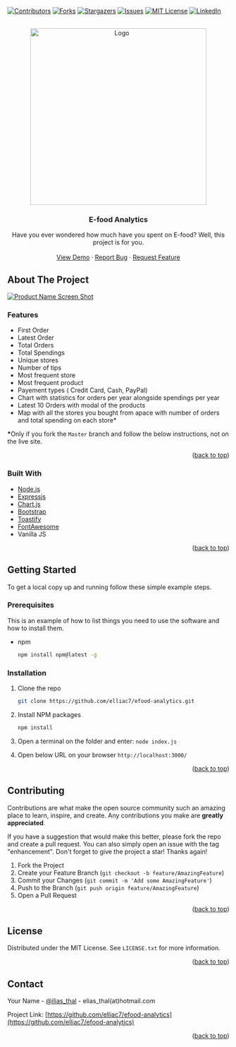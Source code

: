 

<div id="top"></div>
<!--
*** Thanks for checking out the Best-README-Template. If you have a suggestion
*** that would make this better, please fork the repo and create a pull request
*** or simply open an issue with the tag "enhancement".
*** Don't forget to give the project a star!
*** Thanks again! Now go create something AMAZING! :D
-->



<!-- PROJECT SHIELDS -->
<!--
*** I'm using markdown "reference style" links for readability.
*** Reference links are enclosed in brackets [ ] instead of parentheses ( ).
*** See the bottom of this document for the declaration of the reference variables
*** for contributors-url, forks-url, etc. This is an optional, concise syntax you may use.
*** https://www.markdownguide.org/basic-syntax/#reference-style-links
-->
[![Contributors][contributors-shield]][contributors-url]
[![Forks][forks-shield]][forks-url]
[![Stargazers][stars-shield]][stars-url]
[![Issues][issues-shield]][issues-url]
[![MIT License][license-shield]][license-url]
[![LinkedIn][linkedin-shield]][linkedin-url]



<!-- PROJECT LOGO -->
<br />
<div align="center">
  <a href="https://github.com/eliac7/efood-analytics">
    <img src="https://i.imgur.com/tRLPLIb.jpg" alt="Logo" width="400">
  </a>

<h3 align="center">E-food Analytics</h3>

  <p align="center">
    Have you ever wondered how much have you spent on E-food? Well, this project is for you.
    <br />
    <br />
    <a href="https://bit.ly/efood-analytics">View Demo</a>
    ·
    <a href="https://github.com/eliac7/efood-analytics/issues">Report Bug</a>
    ·
    <a href="https://github.com/eliac7/efood-analytics/issues">Request Feature</a>
  </p>
</div>







<!-- ABOUT THE PROJECT -->
## About The Project

[![Product Name Screen Shot][product-screenshot]](https://example.com)


### Features
<ul>
   <li>First Order</li>
    <li>Latest Order</li>
    <li>Total Orders</li>
     <li>Total Spendings</li>
     <li>Unique stores</li>
     <li>Number of tips</li>
     <li>Most frequent store</li>
     <li>Most frequent product </li>
     <li> Payement types ( Credit Card, Cash, PayPal)</li>
     <li>Chart with statistics for orders per year alongside spendings per year </li>
     <li>Latest 10 Orders with modal of the products</li>
     <li>Map with all the stores you bought from apace with number of orders and total spending on each store*</li>
   </ul>
   <b>*</b>Only if you fork the <code>Master</code> branch and follow the below instructions, not on the live site.


<p align="right">(<a href="#top">back to top</a>)</p>



### Built With

* [Node.js](https://nodejs.org/en/)
* [Expressjs](https://expressjs.com/)
* [Chart.js](https://www.chartjs.org/)
* [Bootstrap](https://getbootstrap.com)
* [Toastify](https://aleab.github.io/toastify/)
* [FontAwesome](https://fontawesome.com/)
* Vanilla JS

<p align="right">(<a href="#top">back to top</a>)</p>



<!-- GETTING STARTED -->
## Getting Started

To get a local copy up and running follow these simple example steps.

### Prerequisites

This is an example of how to list things you need to use the software and how to install them.
* npm
  ```sh
  npm install npm@latest -g
  ```

### Installation

1. Clone the repo
   ```sh
   git clone https://github.com/elliac7/efood-analytics.git
   ```
2. Install NPM packages
   ```sh
   npm install
   ```
3. Open a terminal on the folder and enter:
   ```node index.js```
   
4. Open below URL on your browser
```http://localhost:3000/```

<p align="right">(<a href="#top">back to top</a>)</p>





<!-- CONTRIBUTING -->
## Contributing

Contributions are what make the open source community such an amazing place to learn, inspire, and create. Any contributions you make are **greatly appreciated**.

If you have a suggestion that would make this better, please fork the repo and create a pull request. You can also simply open an issue with the tag "enhancement".
Don't forget to give the project a star! Thanks again!

1. Fork the Project
2. Create your Feature Branch (`git checkout -b feature/AmazingFeature`)
3. Commit your Changes (`git commit -m 'Add some AmazingFeature'`)
4. Push to the Branch (`git push origin feature/AmazingFeature`)
5. Open a Pull Request

<p align="right">(<a href="#top">back to top</a>)</p>



<!-- LICENSE -->
## License

Distributed under the MIT License. See `LICENSE.txt` for more information.

<p align="right">(<a href="#top">back to top</a>)</p>



<!-- CONTACT -->
## Contact

Your Name - [@ilias_thal](https://twitter.com/ilias_thal) - elias_thal(at)hotmail.com

Project Link: [https://github.com/elliac7/efood-analytics](https://github.com/elliac7/efood-analytics)

<p align="right">(<a href="#top">back to top</a>)</p>



<!-- MARKDOWN LINKS & IMAGES -->
<!-- https://www.markdownguide.org/basic-syntax/#reference-style-links -->
[contributors-shield]: https://img.shields.io/github/contributors/eliac7/efood-analytics.svg?style=for-the-badge
[contributors-url]: https://github.com/elliac7/efood-analytics/graphs/contributors
[forks-shield]: https://img.shields.io/github/forks/elliac7/efood-analytics.svg?style=for-the-badge
[forks-url]: https://github.com/elliac7/efood-analytics/network/members
[stars-shield]: https://img.shields.io/github/stars/elliac7/efood-analytics.svg?style=for-the-badge
[stars-url]: https://github.com/elliac7/efood-analytics/stargazers
[issues-shield]: https://img.shields.io/github/issues/elliac7/efood-analytics.svg?style=for-the-badge
[issues-url]: https://github.com/elliac7/efood-analytics/issues
[license-shield]: https://img.shields.io/github/license/elliac7/efood-analytics.svg?style=for-the-badge
[license-url]: https://github.com/elliac7/efood-analytics/blob/master/LICENSE.txt
[linkedin-shield]: https://img.shields.io/badge/-LinkedIn-black.svg?style=for-the-badge&logo=linkedin&colorB=555
[linkedin-url]: https://www.linkedin.com/in/eliac7/
[product-screenshot]: https://i.imgur.com/ySju4q6.png
